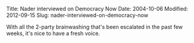 Title: Nader interviewed on Democracy Now
Date: 2004-10-06
Modified: 2012-09-15
Slug: nader-interviewed-on-democracy-now

With all the 2-party brainwashing that's been escalated in the past few weeks, it's nice to have a <span class="removed_link">fresh voice<a />.</span>
